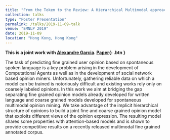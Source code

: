 ```yaml
---
title: "From the Token to the Review: A Hierarchical Multimodal approach to Opinion Mining"
collection: talks
type: "Poster Presentation"
permalink: /talks/2019-11-09-talk
venue: "EMNLP 2019"
date: 2019-11-09
location: "Hong Kong, Hong Kong"
---
```

<b>This is a joint work with [Alexandre Garcia](https://scholar.google.fr/citations?user=a3u-rOwAAAAJ&hl=fr).  [Paper](https://www.aclweb.org/anthology/D19-1556.pdf){: .btn } </b>
<p> The task of predicting fine grained user opinion based on spontaneous spoken language is a key problem arising in the development of Computational Agents as well as in the development of social network based opinion miners. Unfortunately, gathering reliable data on which a model can be trained is notoriously difficult and existing works rely only on coarsely labeled opinions. In this work we aim at bridging the gap separating fine grained opinion models already developed for written language and coarse grained models developed for spontaneous multimodal opinion mining. We take advantage of the implicit hierarchical structure of opinions to build a joint fine and coarse grained opinion model that exploits different views of the opinion expression. The resulting model shares some properties with attention-based models and is shown to provide competitive results on a recently released multimodal fine grained annotated corpus.</p>  
